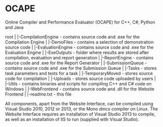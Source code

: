# OCAPE
Online Compiler and Performance Evaluator (OCAPE) for C++, C#, Python and Java

root
|
|-CompilationEngine - contains source code and .exe for the Compilation Engine
|
|-DemoFiles - contains a selection of demonstration source code
|
|-EvaluationEngine - contains source code and .exe for the Evaluation Engine
|
|-ExeOutputs - folder where results are stored after compilation, evaluation and report generation
|
|-ReportEngine - contains source code and .exe for the Report Generator
|
|-SubmissionQueue - contains source code and .exe for the Submission Queue
|
|-Tasks - stores task parameters and tests for a task
|
|-TemporaryMoved - stores source code for compilation
|
|-Uploads - stores source code uploaded by users
|
|-Utils - contains binaries and scripts for compiling C++ and C# code on Windows
|
|-WebFrontend - contains source code and .dll for the Website Frontend
|
|-readme.txt - this file

All components, apart from the Website Interface, can be compiled using Visual Studio 2010, 2012 or 2013, or the Mono dmcs compiler on Linux. 
The Website Interface requires an installation of Visual Studio 2013 to compile, as well as an installation of IIS to run (supplied with Visual Studio).